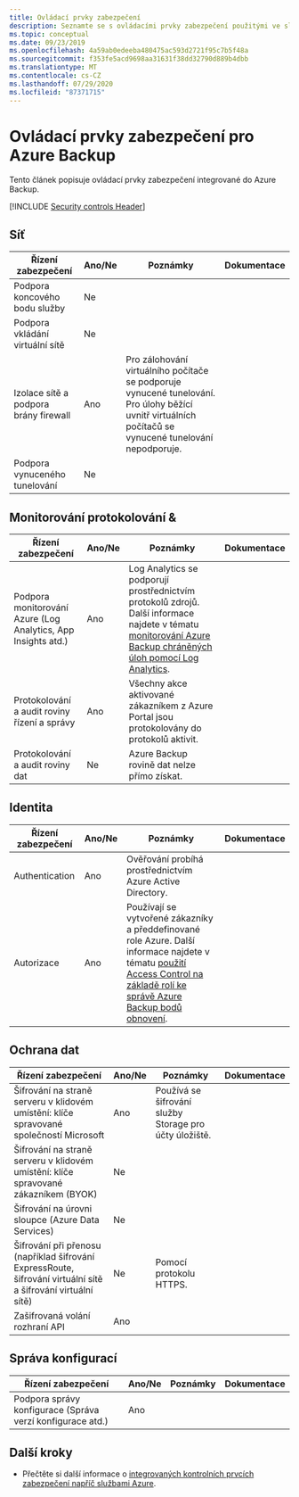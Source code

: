 ```yaml
---
title: Ovládací prvky zabezpečení
description: Seznamte se s ovládacími prvky zabezpečení použitými ve službě Azure Backup. Tyto ovládací prvky umožňují službě zabránit, zjišťovat a reagovat na ohrožení zabezpečení.
ms.topic: conceptual
ms.date: 09/23/2019
ms.openlocfilehash: 4a59ab0edeeba480475ac593d2721f95c7b5f48a
ms.sourcegitcommit: f353fe5acd9698aa31631f38dd32790d889b4dbb
ms.translationtype: MT
ms.contentlocale: cs-CZ
ms.lasthandoff: 07/29/2020
ms.locfileid: "87371715"
---
```

# <a name="security-controls-for-azure-backup"></a>Ovládací prvky zabezpečení pro Azure Backup

Tento článek popisuje ovládací prvky zabezpečení integrované do Azure Backup.

[!INCLUDE [Security controls Header](../../includes/security-controls-header.md)]

## <a name="network"></a>Síť

| Řízení zabezpečení | Ano/Ne | Poznámky | Dokumentace
|---|---|--|--|
| Podpora koncového bodu služby| Ne |  |  |
| Podpora vkládání virtuální sítě| Ne |  |  |
| Izolace sítě a podpora brány firewall| Ano | Pro zálohování virtuálního počítače se podporuje vynucené tunelování. Pro úlohy běžící uvnitř virtuálních počítačů se vynucené tunelování nepodporuje. |  |
| Podpora vynuceného tunelování| Ne |  |  |

## <a name="monitoring--logging"></a>Monitorování protokolování &

| Řízení zabezpečení | Ano/Ne | Poznámky| Dokumentace
|---|---|--|--|
| Podpora monitorování Azure (Log Analytics, App Insights atd.)| Ano | Log Analytics se podporují prostřednictvím protokolů zdrojů. Další informace najdete v tématu [monitorování Azure Backup chráněných úloh pomocí Log Analytics](https://azure.microsoft.com/blog/monitor-all-azure-backup-protected-workloads-using-log-analytics/). |  |
| Protokolování a audit roviny řízení a správy| Ano | Všechny akce aktivované zákazníkem z Azure Portal jsou protokolovány do protokolů aktivit. |  |
| Protokolování a audit roviny dat| Ne | Azure Backup rovině dat nelze přímo získat.  |  |

## <a name="identity"></a>Identita

| Řízení zabezpečení | Ano/Ne | Poznámky| Dokumentace
|---|---|--|--|
| Authentication| Ano | Ověřování probíhá prostřednictvím Azure Active Directory. |  |
| Autorizace| Ano | Používají se vytvořené zákazníky a předdefinované role Azure. Další informace najdete v tématu [použití Access Control na základě rolí ke správě Azure Backup bodů obnovení](./backup-rbac-rs-vault.md). |  |

## <a name="data-protection"></a>Ochrana dat

| Řízení zabezpečení | Ano/Ne | Poznámky | Dokumentace
|---|---|--|--|
| Šifrování na straně serveru v klidovém umístění: klíče spravované společností Microsoft | Ano | Používá se šifrování služby Storage pro účty úložiště. |  |
| Šifrování na straně serveru v klidovém umístění: klíče spravované zákazníkem (BYOK) | Ne |  |  |
| Šifrování na úrovni sloupce (Azure Data Services)| Ne |  |  |
| Šifrování při přenosu (například šifrování ExpressRoute, šifrování virtuální sítě a šifrování virtuální sítě)| Ne | Pomocí protokolu HTTPS. |  |
| Zašifrovaná volání rozhraní API| Ano |  |  |

## <a name="configuration-management"></a>Správa konfigurací

| Řízení zabezpečení | Ano/Ne | Poznámky| Dokumentace
|---|---|--|--|
| Podpora správy konfigurace (Správa verzí konfigurace atd.)| Ano|  |  |

## <a name="next-steps"></a>Další kroky

- Přečtěte si další informace o [integrovaných kontrolních prvcích zabezpečení napříč službami Azure](../security/fundamentals/security-controls.md).
